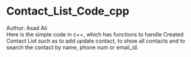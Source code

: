 # Contact_List_Code_cpp
Author: Asad Ali
<br>
Here is the simple code in c++, which has functions to handle Created Contact List such as  to add update contact, to show all contacts and to search the contact by name, phone num or email_id.
<br>

